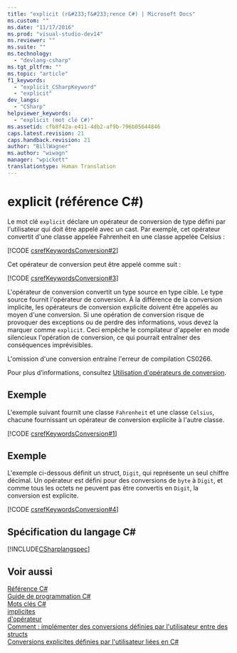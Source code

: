 ```yaml
---
title: "explicit (r&#233;f&#233;rence C#) | Microsoft Docs"
ms.custom: ""
ms.date: "11/17/2016"
ms.prod: "visual-studio-dev14"
ms.reviewer: ""
ms.suite: ""
ms.technology: 
  - "devlang-csharp"
ms.tgt_pltfrm: ""
ms.topic: "article"
f1_keywords: 
  - "explicit_CSharpKeyword"
  - "explicit"
dev_langs: 
  - "CSharp"
helpviewer_keywords: 
  - "explicit (mot clé C#)"
ms.assetid: cfb8f42a-e411-4db2-af9b-796b05644846
caps.latest.revision: 21
caps.handback.revision: 21
author: "BillWagner"
ms.author: "wiwagn"
manager: "wpickett"
translationtype: Human Translation
---
```

# explicit (r&#233;f&#233;rence C#)
Le mot clé `explicit` déclare un opérateur de conversion de type défini par l'utilisateur qui doit être appelé avec un cast.  Par exemple, cet opérateur convertit d'une classe appelée Fahrenheit en une classe appelée Celsius :  
  
 [!CODE [csrefKeywordsConversion#2](../CodeSnippet/VS_Snippets_VBCSharp/csrefKeywordsConversion#2)]  
  
 Cet opérateur de conversion peut être appelé comme suit :  
  
 [!CODE [csrefKeywordsConversion#3](../CodeSnippet/VS_Snippets_VBCSharp/csrefKeywordsConversion#3)]  
  
 L'opérateur de conversion convertit un type source en type cible.  Le type source fournit l'opérateur de conversion.  À la différence de la conversion implicite, les opérateurs de conversion explicite doivent être appelés au moyen d'une conversion.  Si une opération de conversion risque de provoquer des exceptions ou de perdre des informations, vous devez la marquer comme `explicit`.  Ceci empêche le compilateur d'appeler en mode silencieux l'opération de conversion, ce qui pourrait entraîner des conséquences imprévisibles.  
  
 L'omission d'une conversion entraîne l'erreur de compilation CS0266.  
  
 Pour plus d’informations, consultez [Utilisation d'opérateurs de conversion](../../../csharp/programming-guide/statements-expressions-operators/using-conversion-operators.md).  
  
## Exemple  
 L'exemple suivant fournit une classe `Fahrenheit` et une classe `Celsius`, chacune fournissant un opérateur de conversion explicite à l'autre classe.  
  
 [!CODE [csrefKeywordsConversion#1](../CodeSnippet/VS_Snippets_VBCSharp/csrefKeywordsConversion#1)]  
  
## Exemple  
 L'exemple ci\-dessous définit un struct, `Digit`, qui représente un seul chiffre décimal.  Un opérateur est défini pour des conversions de `byte` à `Digit`, et comme tous les octets ne peuvent pas être convertis en `Digit`, la conversion est explicite.  
  
 [!CODE [csrefKeywordsConversion#4](../CodeSnippet/VS_Snippets_VBCSharp/csrefKeywordsConversion#4)]  
  
## Spécification du langage C\#  
 [!INCLUDE[CSharplangspec](../../../csharp/language-reference/keywords/includes/csharplangspec_md.md)]  
  
## Voir aussi  
 [Référence C\#](../../../csharp/language-reference/index.md)   
 [Guide de programmation C\#](../../../csharp/programming-guide/index.md)   
 [Mots clés C\#](../../../csharp/language-reference/keywords/index.md)   
 [implicites](../../../csharp/language-reference/keywords/implicit.md)   
 [d'opérateur](../../../csharp/language-reference/keywords/operator.md)   
 [Comment : implémenter des conversions définies par l'utilisateur entre des structs](../../../csharp/programming-guide/statements-expressions-operators/how-to-implement-user-defined-conversions-between-structs.md)   
 [Conversions explicites définies par l'utilisateur liées en C\#](http://go.microsoft.com/fwlink/?LinkId=112384)